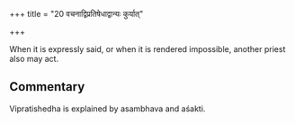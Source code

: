 +++
title = "20 वचनाद्विप्रतिषेधाद्वान्यः कुर्यात्"

+++

When it is expressly said, or when it is rendered impossible, another priest also may act.

## Commentary

Vipratishedha is explained by asambhava and aśakti.


